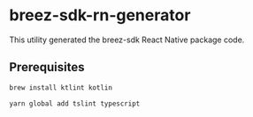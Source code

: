 # breez-sdk-rn-generator

This utility generated the breez-sdk React Native package code.

## Prerequisites ##

```bash
brew install ktlint kotlin
```

```bash
yarn global add tslint typescript
```